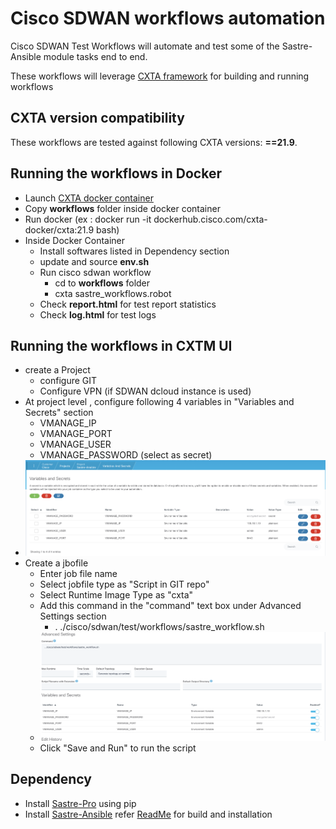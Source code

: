 # Cisco SDWAN workflows automation

Cisco SDWAN Test Workflows will automate and test some of the Sastre-Ansible module tasks end to end. 

These workflows will leverage [CXTA framework](https://wwwin-github.cisco.com/AS-Community/CXTA) for building and running workflows


## CXTA version compatibility

These workflows are tested against following CXTA versions: **==21.9**.


## Running the workflows in Docker

* Launch [CXTA docker container](https://engci-maven.cisco.com/artifactory/list/cxta-docker/cxta/21.9/)
* Copy **workflows** folder inside docker container
* Run docker (ex : docker run -it dockerhub.cisco.com/cxta-docker/cxta:21.9 bash)
* Inside Docker Container 
  * Install softwares listed in Dependency section 
  * update and source **env.sh**
  * Run cisco sdwan workflow 
    * cd to **workflows** folder
    * cxta sastre_workflows.robot  
  * Check **report.html** for test report statistics
  * Check **log.html** for test logs  

## Running the workflows in CXTM UI
* create a Project
  * configure GIT 
  * Configure VPN (if SDWAN dcloud instance is used)
* At project level , configure following 4 variables in "Variables and Secrets" section
  * VMANAGE_IP
  * VMANAGE_PORT
  * VMANAGE_USER
  * VMANAGE_PASSWORD (select as secret)
* ![Project level - Variables and Secrets](./project_leve_variables.png)
* Create a jbofile 
  * Enter job file name
  * Select jobfile type as "Script in GIT repo"
  * Select Runtime Image Type as "cxta"
  * Add this command in the "command" text box under Advanced Settings section
    * . ./cisco/sdwan/test/workflows/sastre_workflow.sh
  * ![Enable all 4 above variables defined at project level](./jobfile_variables.png) 
  * Click "Save and Run" to run the script

## Dependency

* Install [Sastre-Pro](https://wwwin-github.cisco.com/AIDE/Sastre-Pro) using pip
* Install [Sastre-Ansible](https://wwwin-github.cisco.com/AIDE/Sastre-Ansible) refer [ReadMe](https://wwwin-github.cisco.com/AIDE/Sastre-Ansible/blob/master/README.md) for build and installation